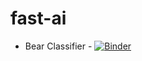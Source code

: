 # fast-ai

* Bear Classifier - [![Binder](https://mybinder.org/badge_logo.svg)](https://mybinder.org/v2/gh/MUbarak123-56/fast-ai/master?labpath=%2Fvoila%2Frender%2Fbearclassifier.ipynb)
